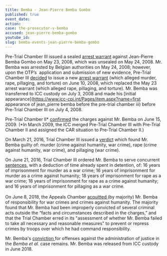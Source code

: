 ```yaml
---
title: Bemba - Jean-Pierre Bemba Gombo
published: true
event_date:
action:
case: the-prosecutor-v-bemba
accused: jean-pierre-bemba-gombo
youtube_id:
slug: bemba-events-jean-pierre-bemba-gombo
---
```


Pre-Trial Chamber III issued a sealed [arrest warrant](https://www.icc-cpi.int/Pages/record.aspx?docNo=ICC-01/05-01/08-1-tENG-Corr) against Jean-Pierre Bemba Gombo on May 23, 2008, which was unsealed on May 24, 2008. Mr. Bemba was arrested by Belgian authorities on May 24, 2008; however, upon the OTP’s &nbsp;application and submission of new evidence, Pre-Trial Chamber III [decided](https://www.icc-cpi.int/Pages/record.aspx?docNo=ICC-01/05-01/08-14-tENG) to issue a new [arrest warrant](https://www.icc-cpi.int/Pages/record.aspx?docNo=ICC-01/05-01/08-15-tENG) (which alleged murder, rape, pillaging, and torture) on June 10, 2008, which replaced the May 23 arrest warrant (which alleged rape, pillaging, and torture). Mr. Bemba was transferred to ICC custody on July 3, 2008 and made his [initial appearance](https://www.icc-cpi.int/Pages/item.aspx?name=first appearance of jean_pierre bemba before the pre-trial chamber iii) before Pre-Trial Chamber III on July 4, 2008.

Pre-Trial Chamber II\* [confirmed](https://www.icc-cpi.int/Pages/record.aspx?docNo=ICC-01/05-01/08-424) the charges against Mr. Bemba on June 15, 2009. (\*In March 2009, the ICC merged Pre-Trial Chamber III with Pre-Trial Chamber II and assigned the CAR situation to Pre-Trial Chamber II.)

On March 21, 2016, Trial Chamber III issued a [verdict](https://www.icc-cpi.int/Pages/record.aspx?docNo=ICC-01/05-01/08-3343) which found Mr. Bemba guilty of: murder (crime against humanity, war crime), rape (crime against humanity, war crime), and pillaging (war crime).

On June 21, 2016, Trial Chamber III ordered Mr. Bemba to serve concurrent [sentences](https://www.icc-cpi.int/Pages/record.aspx?docNo=ICC-01/05-01/08-3399), with a deduction of time already spent in detention, of: 16 years of imprisonment for murder as a war crime; 16 years of imprisonment for murder as a crime against humanity; 18 years of imprisonment for rape as a war crime; 18 years of imprisonment for rape as a crime against humanity; and 16 years of imprisonment for pillaging as a war crime.&nbsp;<br><br>On June 8, 2018, the Appeals Chamber [acquitted ](https://www.icc-cpi.int/CourtRecords/CR2018_02984.PDF)(by majority) Mr. Bemba of responsibility for war crimes and crimes against humanity. The majority found that Mr. Bemba had been improperly convicted of several criminal acts outside the “facts and circumstances described in the charges,” and that the Trial Chamber erred in its "assessment of whether Mr. Bemba failed to take all necessary and reasonable measures" to prevent or repress crimes by troops over which he had command responsibility.

Mr. Bemba's [conviction ](https://www.icc-cpi.int/Pages/item.aspx?name=pr1362)for offenses against the administration of justice in the *Bemba et al.* case remains. Mr. Bemba was released from ICC custody in June 2018.